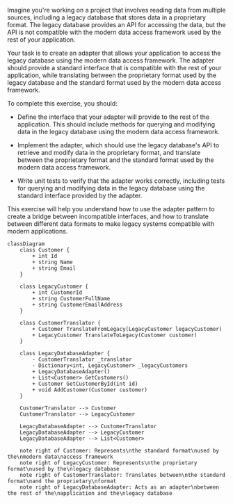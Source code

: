 ﻿Imagine you're working on a project that involves reading data from multiple sources, including a legacy database that stores data in a proprietary format. The legacy database provides an API for accessing the data, but the API is not compatible with the modern data access framework used by the rest of your application.

Your task is to create an adapter that allows your application to access the legacy database using the modern data access framework. 
The adapter should provide a standard interface that is compatible with the rest of your application, while translating between the proprietary format used by the legacy database and the standard format used by the modern data access framework.

To complete this exercise, you should:

- Define the interface that your adapter will provide to the rest of the application. This should include methods for querying and modifying data in the legacy database using the modern data access framework.

- Implement the adapter, which should use the legacy database's API to retrieve and modify data in the proprietary format, and translate between the proprietary format and the standard format used by the modern data access framework.

- Write unit tests to verify that the adapter works correctly, including tests for querying and modifying data in the legacy database using the standard interface provided by the adapter.

This exercise will help you understand how to use the adapter pattern to create a bridge between incompatible interfaces, and how to translate between different data formats to make legacy systems compatible with modern applications.


```mermaid
classDiagram
    class Customer {
        + int Id
        + string Name
        + string Email
    }

    class LegacyCustomer {
        + int CustomerId
        + string CustomerFullName
        + string CustomerEmailAddress
    }

    class CustomerTranslator {
        + Customer TranslateFromLegacy(LegacyCustomer legacyCustomer)
        + LegacyCustomer TranslateToLegacy(Customer customer)
    }

    class LegacyDatabaseAdapter {
        - CustomerTranslator _translator
        - Dictionary<int, LegacyCustomer> _legacyCustomers
        + LegacyDatabaseAdapter()
        + List<Customer> GetCustomers()
        + Customer GetCustomerById(int id)
        + void AddCustomer(Customer customer)
    }

    CustomerTranslator --> Customer
    CustomerTranslator --> LegacyCustomer

    LegacyDatabaseAdapter --> CustomerTranslator
    LegacyDatabaseAdapter --> LegacyCustomer
    LegacyDatabaseAdapter --> List<Customer>

    note right of Customer: Represents\nthe standard format\nused by the\nmodern data\naccess framework
    note right of LegacyCustomer: Represents\nthe proprietary format\nused by the\nlegacy database
    note right of CustomerTranslator: Translates between\nthe standard format\nand the proprietary\nformat
    note right of LegacyDatabaseAdapter: Acts as an adapter\nbetween the rest of the\napplication and the\nlegacy database

```